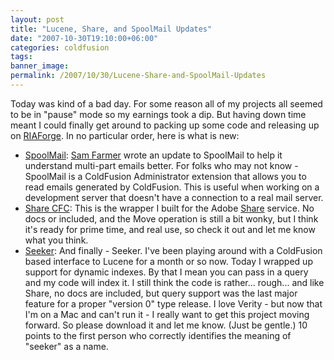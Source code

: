 ```yaml
---
layout: post
title: "Lucene, Share, and SpoolMail Updates"
date: "2007-10-30T19:10:00+06:00"
categories: coldfusion 
tags: 
banner_image: 
permalink: /2007/10/30/Lucene-Share-and-SpoolMail-Updates
---
```


Today was kind of a bad day. For some reason all of my projects all seemed to be in "pause" mode so my earnings took a dip. But having down time meant I could finally get around to packing up some code and releasing up on <a href="http://www.riaforge.org">RIAForge</a>. In no particular order, here is what is new:

<ul>
<li><a href="http://spoolmail.riaforge.org">SpoolMail</a>: <a href="http://samfarmer.instantspot.com/blog/">Sam Farmer</a> wrote an update to SpoolMail to help it understand multi-part emails better. For folks who may not know - SpoolMail is a ColdFusion Administrator extension that allows you to read emails generated by ColdFusion. This is useful when working on a development server that doesn't have a connection to a real mail server.
<li><a href="http://sharecfc.riaforge.org">Share CFC</a>: This is the wrapper I built for the Adobe <a href="http://share.adobe.com">Share</a> service. No docs or included, and the Move operation is still a bit wonky, but I think it's ready for prime time, and real use, so check it out and let me know what you think.
<li><a href="http://seeker.riaforge.org">Seeker</a>: And finally - Seeker. I've been playing around with a ColdFusion based interface to Lucene for a month or so now. Today I wrapped up support for dynamic indexes. By that I mean you can pass in a query and my code will index it. I still think the code is rather... rough... and like Share, no docs are included, but query support was the last major feature for a proper "version 0" type release. I love Verity - but now that I'm on a Mac and can't run it - I really want to get this project moving forward. So please download it and let me know. (Just be gentle.) 10 points to the first person who correctly identifies the meaning of "seeker" as a name.
</ul>